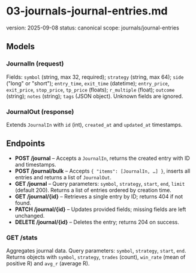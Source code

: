 # 03-journals-journal-entries.md
version: 2025-09-08
status: canonical
scope: journals/journal-entries

## Models

### JournalIn (request)
Fields:
`symbol` (string, max 32, required); `strategy` (string, max 64); `side` ("long" or "short"); `entry_time`, `exit_time` (datetime); `entry_price`, `exit_price`, `stop_price`, `tp_price` (floats); `r_multiple` (float); `outcome` (string); `notes` (string); `tags` (JSON object).
Unknown fields are ignored.

### JournalOut (response)
Extends `JournalIn` with `id` (int), `created_at` and `updated_at` timestamps.

## Endpoints

- **POST /journal** – Accepts a `JournalIn`, returns the created entry with ID and timestamps.
- **POST /journal/bulk** – Accepts `{ "items": [JournalIn, …] }`, inserts all entries and returns a list of `JournalOut`.
- **GET /journal** – Query parameters: `symbol`, `strategy`, `start`, `end`, `limit` (default 200). Returns a list of entries ordered by creation time.
- **GET /journal/{id}** – Retrieves a single entry by ID; returns 404 if not found.
- **PATCH /journal/{id}** – Updates provided fields; missing fields are left unchanged.
- **DELETE /journal/{id}** – Deletes the entry; returns 204 on success.

### GET /stats
Aggregates journal data. Query parameters: `symbol`, `strategy`, `start`, `end`. Returns objects with `symbol`, `strategy`, `trades` (count), `win_rate` (mean of positive R) and `avg_r` (average R).

